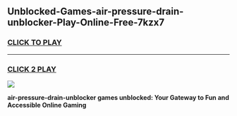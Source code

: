 
## Unblocked-Games-air-pressure-drain-unblocker-Play-Online-Free-7kzx7
<h3>
<a href="https://premium76.site?title=air-pressure-drain-unblocker&ref=26A">CLICK TO PLAY</a></h3>
<hr>

<h3>
<a href="https://premium76.site?title=air-pressure-drain-unblocker&ref=26A">CLICK 2 PLAY</a>
  
</h3>

<a href="https://premium76.site?title=air-pressure-drain-unblocker&ref=26A"><img src="https://clearcache.store/games.png"></a>


**air-pressure-drain-unblocker games unblocked: Your Gateway to Fun and Accessible Online Gaming**
